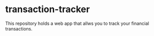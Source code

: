 # transaction-tracker
This repository holds a web app that allws you to track your financial transactions.
